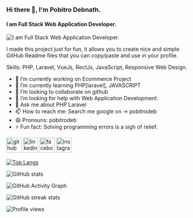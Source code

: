 ### Hi there 👋, I'm Pobitro Debnath.
#### I am Full Stack Web Application Developer.
![I am Full Stack Web Application Developer.](https://scontent.fdac140-1.fna.fbcdn.net/v/t1.6435-9/198303910_862304617830616_8347893539966187084_n.jpg?_nc_cat=104&ccb=1-7&_nc_sid=e3f864&_nc_eui2=AeEQPyGl8e_Proyntez-fms3APZfvLdns8QA9l-8t2ezxHS6mD-GW9O05l98Bv5J-4xqgesO0oyXDFPLxNb31H1w&_nc_ohc=mHh5CtRY1BsAX9exGm9&_nc_ht=scontent.fdac140-1.fna&oh=00_AT8RaetQtbm_sNp6jXuw0-s6b3DzUp44lDgm4BfANozk5w&oe=630ECF9D)

I made this project just for fun, it allows you to create nice and simple GitHub Readme files that you can copy/paste and use in your profile.

Skills: PHP, Laravel, VueJs, RectJs, JavaScript, Responsive Web Design.

- 🔭 I’m currently working on Ecommerce Project 
- 🌱 I’m currently learning PHP[laravel], JAVASCRIPT 
- 👯 I’m looking to collaborate on github 
- 🤔 I’m looking for help with Web Application Development. 
- 💬 Ask me about PHP Laravel  
- 📫 How to reach me: Search me google on -> pobitrodeb 
- 😄 Pronouns: pobitrodeb 
- ⚡ Fun fact: Solving programming errors is a sigh of relief. 


[<img src='https://cdn.jsdelivr.net/npm/simple-icons@3.0.1/icons/github.svg' alt='github' height='40'>](https://github.com/https://github.com/pobitrodeb)  [<img src='https://cdn.jsdelivr.net/npm/simple-icons@3.0.1/icons/linkedin.svg' alt='linkedin' height='40'>](https://www.linkedin.com/in/https://www.linkedin.com/in/pobitrodeb//)  [<img src='https://cdn.jsdelivr.net/npm/simple-icons@3.0.1/icons/facebook.svg' alt='facebook' height='40'>](https://www.facebook.com/https://www.facebook.com/pobitrodeb)  [<img src='https://cdn.jsdelivr.net/npm/simple-icons@3.0.1/icons/instagram.svg' alt='instagram' height='40'>](https://www.instagram.com/https://www.instagram.com/pobitrodeb//)  

[![Top Langs](https://github-readme-stats.vercel.app/api/top-langs/?username=https://github.com/pobitrodeb)](https://github.com/anuraghazra/github-readme-stats)

![GitHub stats](https://github-readme-stats.vercel.app/api?username=https://github.com/pobitrodeb&show_icons=true)  

![GitHub Activity Graph](https://activity-graph.herokuapp.com/graph?username=https://github.com/pobitrodeb)  

![GitHub streak stats](https://github-readme-streak-stats.herokuapp.com/?user=https://github.com/pobitrodeb)  

![Profile views](https://gpvc.arturio.dev/https://github.com/pobitrodeb)  
